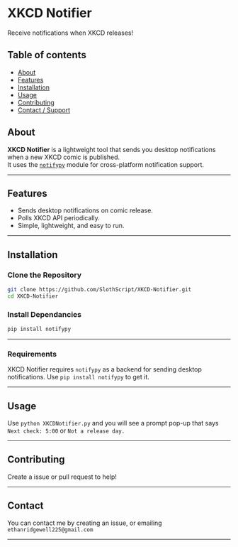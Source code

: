 # XKCD Notifier
Receive notifications when XKCD releases!

## Table of contents
- [About](#about)
- [Features](#features)
- [Installation](#installation)
- [Usage](#usage)
- [Contributing](#contributing)
- [Contact / Support](#contact)

## About
**XKCD Notifier** is a lightweight tool that sends you desktop notifications when a new XKCD comic is published.  
It uses the [`notifypy`](https://pypi.org/project/notifypy/) module for cross-platform notification support.

---

## Features
- Sends desktop notifications on comic release.
- Polls XKCD API periodically.
- Simple, lightweight, and easy to run.

---

## Installation
### Clone the Repository
```bash
git clone https://github.com/SlothScript/XKCD-Notifier.git
cd XKCD-Notifier
```

### Install Dependancies
```bash
pip install notifypy
```

---

### Requirements
XKCD Notifier requires `notifypy` as a backend for sending desktop notifications.
Use  `pip install notifypy` to get it.

---

## Usage
Use `python XKCDNotifier.py` and you will see a prompt pop-up that says `Next check: 5:00` or `Not a release day.`

---

## Contributing
Create a issue or pull request to help!

---

## Contact
You can contact me by creating an issue, or emailing `ethanridgewell225@gmail.com`

---
